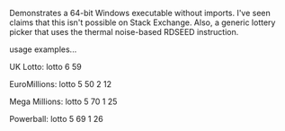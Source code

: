 Demonstrates a 64-bit Windows executable without imports. I've seen claims that this isn't possible on Stack Exchange. Also, a generic lottery picker that uses the thermal noise-based RDSEED instruction.

usage examples...

UK Lotto:
lotto 6 59

EuroMillions: 
lotto 5 50 2 12

Mega Millions: 
lotto 5 70 1 25

Powerball:
lotto 5 69 1 26
